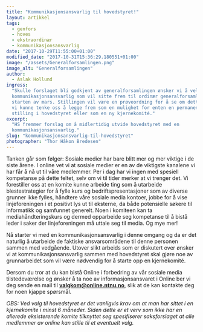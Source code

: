 ```yaml
---
title: "Kommunikasjonsansvarlig til hovedstyret!"
layout: artikkel
tags:
  - genfors
  - hoves
  - ekstraordinær
  - kommunikasjonsansvarlig
date: "2017-10-29T11:55:00+01:00"
modified_date: "2017-10-31T15:36:29.180551+01:00"
image: "/assets/Generalforsamlingen.png"
image_alt: "Generalforsamlingen"
author:
  - Aslak Hollund
ingress:
  "Skulle forslaget bli godkjent av generalforsamlingen ønsker vi å velge inn en
  kommunikasjonsansvarlig som vil sitte frem til ordinær generalforsamling i
  starten av mars. Stillingen vil være en prøveordning for å se om dette er noe
  vi kunne tenke oss å legge frem som en mulighet for enten en permanent
  stilling i hovedstyret eller som en ny kjernekomité."
excerpt:
  "HS fremmer forslag om å midlertidig utvide hovedstyret med en
  kommunikasjonsansvarlig."
slug: "kommunikasjonsansvarlig-til-hovedstyret"
photographer: "Thor Håkon Bredesen"
---
```


Tanken går som følger: Sosiale medier har bare blitt mer og mer viktige i de
siste årene. I online vet vi at sosiale medier er en av de viktigste kanalene vi
har får å nå ut til våre medlemmer. Per i dag har vi ingen med spesiell
kompetanse på dette feltet, selv om vi til tider merker at vi trenger det. Vi
forestiller oss at en komite kunne arbeide ting som å utarbeide blestestrategier
for å fylle kurs og bedriftspresentasjoner som av diverse grunner ikke fylles,
håndtere våre sosiale media kontoer, jobbe for å vise linjeforeningen i et
positivt lys ut til eksterne, da både potensielle søkere til informatikk og
samfunnet generelt. Noen i komiteen kan ta mediahåndteringskurs og dermed
opparbeide seg kompetanse til å bistå leder i saker der linjeforeningen må
uttale seg til media. Og mye mer!

Nå starter vi med en kommunikasjonsansvarlig i denne omgang og da er det
naturlig å utarbeide de faktiske ansvarsområdene til denne personen sammen med
vedgående. Utover slikt arbeids som er diskutert over ønsker vi at
kommunikasjonsansvarlig sammen med hovedstyret skal gjøre noe av grunnarbeidet
som vil være nødvendig for å starte opp en kjernekomité.

Dersom du tror at du kan bistå Online i forbedring av vår sosiale media
tilstedeværelse og ønsker å ta noe av informasjonsansvaret i Online ber vi deg
sende en mail til **valgkom@online.ntnu.no**, slik at de kan kontakte deg for
noen kjappe spørsmål.

_OBS: Ved valg til hovedstyret er det vanligvis krav om at man har sittet i en
kjernekomite i minst 6 måneder. Siden dette er et verv som ikke har en allerede
eksisterende komite tilknyttet seg spesifiserer saksforslaget at alle medlemmer
av online kan stille til et eventuelt valg._
